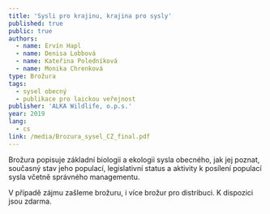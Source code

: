 ```yaml
---
title: 'Sysli pro krajinu, krajina pro sysly'
published: true
public: true
authors:
  - name: Ervín Hapl
  - name: Denisa Lobbová
  - name: Kateřina Poledníková
  - name: Monika Chrenková
type: Brožura
tags:
  - sysel obecný
  - publikace pro laickou veřejnost
publisher: 'ALKA Wildlife, o.p.s.'
year: 2019
lang:
  - cs
link: /media/Brozura_sysel_CZ_final.pdf
---
```

Brožura popisuje základní biologii a ekologii sysla obecného, jak jej poznat, současný stav jeho populací, legislativní status a aktivity k posílení populací sysla včetně správného managementu. 

V případě zájmu zašleme brožuru, i více brožur pro distribuci. K dispozici jsou zdarma.

